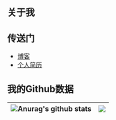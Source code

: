 
## 关于我

## 传送门

- [博客](http://blog.deercloud.site)
- [个人简历](http://blog.deercloud.site/intro.html)



## 我的Github数据
| <img align="center" src="https://github-readme-stats.vercel.app/api?username=ColdeZhang&show_icons=true&locale=cn&hide_border=true&theme=buefy" alt="Anurag's github stats" /> | <img align="center" src="https://github-readme-stats.vercel.app/api/top-langs/?username=ColdeZhang&layout=compact&locale=cn&hide_border=true&theme=buefy" /> |
| ------------- | ------------- |
